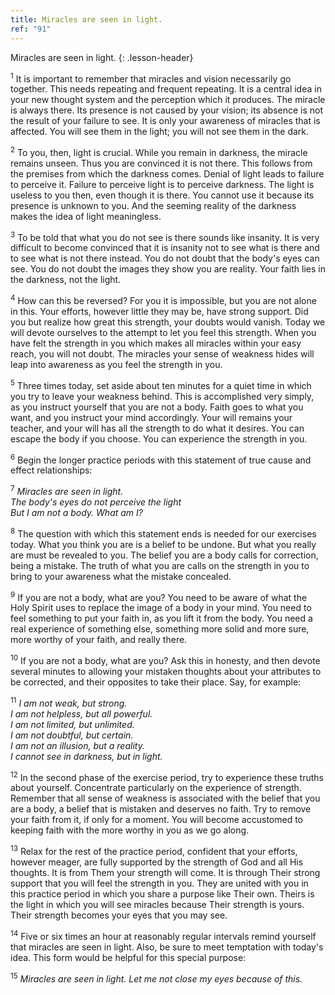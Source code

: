 ```yaml
---
title: Miracles are seen in light.
ref: "91"
---
```


Miracles are seen in light.
{: .lesson-header}

<sup>1</sup> It is important to remember that miracles and vision
necessarily go together. This needs repeating and frequent repeating. It
is a central idea in your new thought system and the perception which it
produces. The miracle is always there. Its presence is not caused by
your vision; its absence is not the result of your failure to see. It is
only your awareness of miracles that is affected. You will see them in
the light; you will not see them in the dark.

<sup>2</sup> To you, then, light is crucial. While you remain in
darkness, the miracle remains unseen. Thus you are convinced it is not
there. This follows from the premises from which the darkness comes.
Denial of light leads to failure to perceive it. Failure to perceive
light is to perceive darkness. The light is useless to you then, even
though it is there. You cannot use it because its presence is unknown to
you. And the seeming reality of the darkness makes the idea of light
meaningless.

<sup>3</sup> To be told that what you do not see is there sounds like
insanity. It is very difficult to become convinced that it is insanity
not to see what is there and to see what is not there instead. You do
not doubt that the body's eyes can see. You do not doubt the images they
show you are reality. Your faith lies in the darkness, not the light.

<sup>4</sup> How can this be reversed? For you it is impossible, but you
are not alone in this. Your efforts, however little they may be, have
strong support. Did you but realize how great this strength, your doubts
would vanish. Today we will devote ourselves to the attempt to let you
feel this strength. When you have felt the strength in you which makes
all miracles within your easy reach, you will not doubt. The miracles
your sense of weakness hides will leap into awareness as you feel the
strength in you.

<sup>5</sup> Three times today, set aside about ten minutes for a quiet
time in which you try to leave your weakness behind. This is
accomplished very simply, as you instruct yourself that you are not a
body. Faith goes to what you want, and you instruct your mind
accordingly. Your will remains your teacher, and your will has all the
strength to do what it desires. You can escape the body if you choose.
You can experience the strength in you.

<sup>6</sup> Begin the longer practice periods with this statement of
true cause and effect relationships:

<sup>7</sup> *Miracles are seen in light.<br/>
The body's eyes do not perceive the light<br/>
But I am not a body. What am I?*  

<sup>8</sup> The question with which this statement ends is needed for
our exercises today. What you think you are is a belief to be undone.
But what you really are must be revealed to you. The belief you are a
body calls for correction, being a mistake. The truth of what you are
calls on the strength in you to bring to your awareness what the mistake
concealed.

<sup>9</sup> If you are not a body, what are you? You need to be aware
of what the Holy Spirit uses to replace the image of a body in your
mind. You need to feel something to put your faith in, as you lift it
from the body. You need a real experience of something else, something
more solid and more sure, more worthy of your faith, and really there.

<sup>10</sup> If you are not a body, what are you? Ask this in honesty,
and then devote several minutes to allowing your mistaken thoughts about
your attributes to be corrected, and their opposites to take their
place. Say, for example:

<sup>11</sup> *I am not weak, but strong.<br/>
I am not helpless, but all powerful.<br/>
I am not limited, but unlimited.<br/>
I am not doubtful, but certain.<br/>
I am not an illusion, but a reality.<br/>
I cannot see in darkness, but in light.*

<sup>12</sup> In the second phase of the exercise period, try to
experience these truths about yourself. Concentrate particularly on the
experience of strength. Remember that all sense of weakness is
associated with the belief that you are a body, a belief that is
mistaken and deserves no faith. Try to remove your faith from it, if
only for a moment. You will become accustomed to keeping faith with the
more worthy in you as we go along.

<sup>13</sup> Relax for the rest of the practice period, confident that
your efforts, however meager, are fully supported by the strength of God
and all His thoughts. It is from Them your strength will come. It is
through Their strong support that you will feel the strength in you.
They are united with you in this practice period in which you share a
purpose like Their own. Theirs is the light in which you will see
miracles because Their strength is yours. Their strength becomes your
eyes that you may see.

<sup>14</sup> Five or six times an hour at reasonably regular intervals
remind yourself that miracles are seen in light. Also, be sure to meet
temptation with today's idea. This form would be helpful for this
special purpose:

<sup>15</sup> *Miracles are seen in light. Let me not close my eyes
because of this.*

